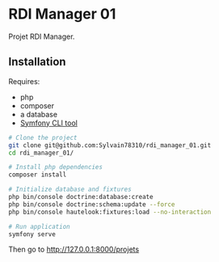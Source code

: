 # RDI Manager 01

Projet RDI Manager.

## Installation

Requires:

- php
- composer
- a database
- [Symfony CLI tool](https://symfony.com/doc/current/cloud/getting-started)

``` bash
# Clone the project
git clone git@github.com:Sylvain78310/rdi_manager_01.git
cd rdi_manager_01/

# Install php dependencies
composer install

# Initialize database and fixtures
php bin/console doctrine:database:create
php bin/console doctrine:schema:update --force
php bin/console hautelook:fixtures:load --no-interaction

# Run application
symfony serve
```

Then go to <http://127.0.0.1:8000/projets>
